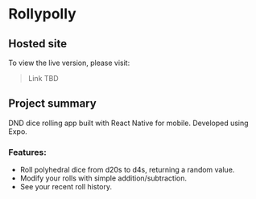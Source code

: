 # Rollypolly

## Hosted site

To view the live version, please visit:

> Link TBD

## Project summary

DND dice rolling app built with React Native for mobile. Developed using Expo.

### Features:

- Roll polyhedral dice from d20s to d4s, returning a random value.
- Modify your rolls with simple addition/subtraction.
- See your recent roll history.